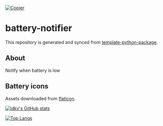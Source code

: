 [![Copier](https://img.shields.io/endpoint?url=https://raw.githubusercontent.com/copier-org/copier/master/img/badge/badge-grayscale-inverted-border-orange.json)](https://github.com/copier-org/copier)

# battery-notifier

This repository is generated and synced from [template-python-package](https://github.com/veesion-io/template-python-package).

## About

Notify when battery is low

## Battery icons

Assets downloaded from [flaticon](https://www.flaticon.com/).

[![ldkv's GitHub stats](https://github-readme-stats-tau-plum-56.vercel.app/api?username=ldkv&show=reviews,prs_merged_percentage&&show_icons=true&theme=one_dark_pro)](https://github.com/ldkv/github-readme-stats)

[![Top Langs](https://github-readme-stats-tau-plum-56.vercel.app/api/top-langs/?username=ldkv&theme=one_dark_pro)](https://github.com/ldkv/github-readme-stats)
